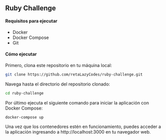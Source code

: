 ## Ruby Challenge


#### Requisitos para ejecutar

- Docker
- Docker Compose
- Git

#### Cómo ejecutar

Primero, clona este repositorio en tu máquina local:

```bash
git clone https://github.com/retaLazyCodes/ruby-challenge.git
```

Navega hasta el directorio del repositorio clonado:
```bash
cd ruby-challenge
```

Por último ejecuta el siguiente comando para iniciar la aplicación con Docker Compose:
```bash
docker-compose up
```

Una vez que los contenedores estén en funcionamiento, puedes acceder a la aplicación ingresando a http://localhost:3000 en tu navegador web.